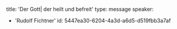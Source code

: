 title: 'Der Gott| der heilt und befreit'
type: message
speaker:
  - 'Rudolf Fichtner'
id: 5447ea30-6204-4a3d-a6d5-d519fbb3a7af
